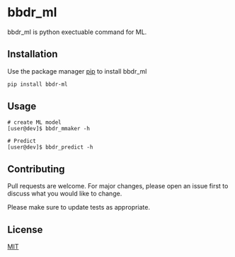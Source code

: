 # bbdr_ml

bbdr_ml is python exectuable command for ML.

## Installation

Use the package manager [pip](https://pip.pypa.io/en/stable/) to install bbdr_ml

```bash
pip install bbdr-ml
```

## Usage

```console
# create ML model
[user@dev]$ bbdr_mmaker -h

# Predict
[user@dev]$ bbdr_predict -h
```

## Contributing
Pull requests are welcome. For major changes, please open an issue first to discuss what you would like to change.

Please make sure to update tests as appropriate.

## License
[MIT](https://choosealicense.com/licenses/mit/)
